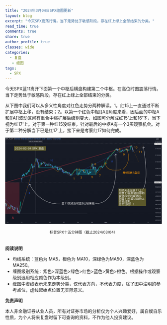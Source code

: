 ```yaml
---
title: "2024年3月04日SPX缠图更新"
layout: blog
excerpt: "今天SPX震荡行情。当下走势处于敏感阶段，存在红上绿上全部结束的分类。"
read_time: true
comments: true
share: true
author_profile: true
classes: wide
categories:
  - 复盘
   - 缠图
tags:
  - SPX
---
```


今天SPX蓝11离开下面第一个中枢后横盘构建第二个中枢。在高位时图震荡行情。当下走势处于敏感阶段，存在红上绿上全部结束的分类。

从下图中我们可以从多义性角度对红色走势分两种解读。1。红15上一直通过不断扩展中枢上移，没有结束；2。以第一个红色中枢[[A]]角度来看，因后面的中枢A和[[A]]波动区间有重合中枢扩展后级别变大，如图可分解成红15‘上和16’下，当下视为红17‘上。对于第一种红15没结束，针对最后的中枢A有一个3买观察机会。对于第二种分解当下已是红17’上，接下来是考察红17如何完成。

![SPX标普20240304](/assets/images/2024/2024-03-04-SPX.png)
<small><center>标普SPX十五分钟图（截止2024/03/04）</center></small>　



**阅读说明**

* 均线系统：蓝色为 MA5，橙色为 MA10，深绿色为MA50，深蓝色为MA250。
* 缠图级别系统：紫色>深蓝色>绿色>红色>蓝色>黄色>橙色。根据操作或观察级别选用相应颜色作为本级别。
* 缠图中虚线表示未来走势分类，仅代表方向，不代表力度，除了图中注明的参考点位，虚线起始点位置无实际意义。

**免责声明** 

本人非金融证券从业人员，所有对证券市场的分析仅为个人兴趣爱好，属自娱自乐性质，为个人将来复盘时留下可查询的资料，不作为他人投资建议。

